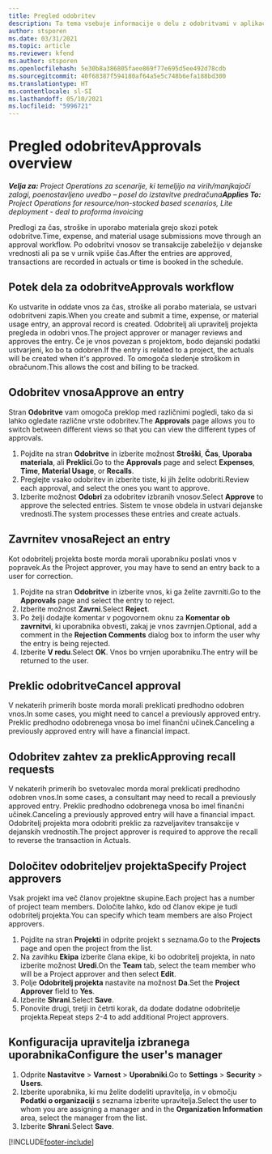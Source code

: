 ```yaml
---
title: Pregled odobritev
description: Ta tema vsebuje informacije o delu z odobritvami v aplikaciji Project Operations.
author: stsporen
ms.date: 03/31/2021
ms.topic: article
ms.reviewer: kfend
ms.author: stsporen
ms.openlocfilehash: 5e30b8a386805faee869f77e695d5ee492d78cdb
ms.sourcegitcommit: 40f68387f594180af64a5e5c748b6efa188bd300
ms.translationtype: HT
ms.contentlocale: sl-SI
ms.lasthandoff: 05/10/2021
ms.locfileid: "5996721"
---
```

# <a name="approvals-overview"></a><span data-ttu-id="ea631-103">Pregled odobritev</span><span class="sxs-lookup"><span data-stu-id="ea631-103">Approvals overview</span></span>

<span data-ttu-id="ea631-104">_**Velja za:** Project Operations za scenarije, ki temeljijo na virih/manjkajoči zalogi, poenostavljeno uvedbo – posel do izstavitve predračuna_</span><span class="sxs-lookup"><span data-stu-id="ea631-104">_**Applies To:** Project Operations for resource/non-stocked based scenarios, Lite deployment - deal to proforma invoicing_</span></span>

<span data-ttu-id="ea631-105">Predlogi za čas, stroške in uporabo materiala grejo skozi potek odobritve.</span><span class="sxs-lookup"><span data-stu-id="ea631-105">Time, expense, and material usage submissions move through an approval workflow.</span></span> <span data-ttu-id="ea631-106">Po odobritvi vnosov se transakcije zabeležijo v dejanske vrednosti ali pa se v urnik vpiše čas.</span><span class="sxs-lookup"><span data-stu-id="ea631-106">After the entries are approved, transactions are recorded in actuals or time is booked in the schedule.</span></span>

## <a name="approvals-workflow"></a><span data-ttu-id="ea631-107">Potek dela za odobritve</span><span class="sxs-lookup"><span data-stu-id="ea631-107">Approvals workflow</span></span>
<span data-ttu-id="ea631-108">Ko ustvarite in oddate vnos za čas, stroške ali porabo materiala, se ustvari odobritveni zapis.</span><span class="sxs-lookup"><span data-stu-id="ea631-108">When you create and submit a time, expense, or material usage entry, an approval record is created.</span></span> <span data-ttu-id="ea631-109">Odobritelj ali upravitelj projekta pregleda in odobri vnos.</span><span class="sxs-lookup"><span data-stu-id="ea631-109">The project approver or manager reviews and approves the entry.</span></span> <span data-ttu-id="ea631-110">Če je vnos povezan s projektom, bodo dejanski podatki ustvarjeni, ko bo ta odobren.</span><span class="sxs-lookup"><span data-stu-id="ea631-110">If the entry is related to a project, the actuals will be created when it's approved.</span></span> <span data-ttu-id="ea631-111">To omogoča sledenje stroškom in obračunom.</span><span class="sxs-lookup"><span data-stu-id="ea631-111">This allows the cost and billing to be tracked.</span></span>

## <a name="approve-an-entry"></a><span data-ttu-id="ea631-112">Odobritev vnosa</span><span class="sxs-lookup"><span data-stu-id="ea631-112">Approve an entry</span></span>
<span data-ttu-id="ea631-113">Stran **Odobritve** vam omogoča preklop med različnimi pogledi, tako da si lahko ogledate različne vrste odobritev.</span><span class="sxs-lookup"><span data-stu-id="ea631-113">The **Approvals** page allows you to switch between different views so that you can view the different types of approvals.</span></span>
  
1. <span data-ttu-id="ea631-114">Pojdite na stran **Odobritve** in izberite možnost **Stroški**, **Čas**, **Uporaba materiala**, ali **Preklici**.</span><span class="sxs-lookup"><span data-stu-id="ea631-114">Go to the **Approvals** page and select **Expenses**, **Time**, **Material Usage**, or **Recalls**.</span></span>
2. <span data-ttu-id="ea631-115">Preglejte vsako odobritev in izberite tiste, ki jih želite odobriti.</span><span class="sxs-lookup"><span data-stu-id="ea631-115">Review each approval, and select the ones you want to approve.</span></span>
3. <span data-ttu-id="ea631-116">Izberite možnost **Odobri** za odobritev izbranih vnosov.</span><span class="sxs-lookup"><span data-stu-id="ea631-116">Select **Approve** to approve the selected entries.</span></span>
<span data-ttu-id="ea631-117">Sistem te vnose obdela in ustvari dejanske vrednosti.</span><span class="sxs-lookup"><span data-stu-id="ea631-117">The system processes these entries and create actuals.</span></span>

## <a name="reject-an-entry"></a><span data-ttu-id="ea631-118">Zavrnitev vnosa</span><span class="sxs-lookup"><span data-stu-id="ea631-118">Reject an entry</span></span>
<span data-ttu-id="ea631-119">Kot odobritelj projekta boste morda morali uporabniku poslati vnos v popravek.</span><span class="sxs-lookup"><span data-stu-id="ea631-119">As the Project approver, you may have to send an entry back to a user for correction.</span></span>
  
1. <span data-ttu-id="ea631-120">Pojdite na stran **Odobritve** in izberite vnos, ki ga želite zavrniti.</span><span class="sxs-lookup"><span data-stu-id="ea631-120">Go to the **Approvals** page and select the entry to reject.</span></span> 
2. <span data-ttu-id="ea631-121">Izberite možnost **Zavrni**.</span><span class="sxs-lookup"><span data-stu-id="ea631-121">Select **Reject**.</span></span>
3. <span data-ttu-id="ea631-122">Po želji dodajte komentar v pogovornem oknu za **Komentar ob zavrnitvi**, ki uporabnika obvesti, zakaj je vnos zavrnjen.</span><span class="sxs-lookup"><span data-stu-id="ea631-122">Optional, add a comment in the **Rejection Comments** dialog box to inform the user why the entry is being rejected.</span></span>
4. <span data-ttu-id="ea631-123">Izberite **V redu**.</span><span class="sxs-lookup"><span data-stu-id="ea631-123">Select **OK**.</span></span> <span data-ttu-id="ea631-124">Vnos bo vrnjen uporabniku.</span><span class="sxs-lookup"><span data-stu-id="ea631-124">The entry will be returned to the user.</span></span>
  
## <a name="cancel-approval"></a><span data-ttu-id="ea631-125">Preklic odobritve</span><span class="sxs-lookup"><span data-stu-id="ea631-125">Cancel approval</span></span>
<span data-ttu-id="ea631-126">V nekaterih primerih boste morda morali preklicati predhodno odobren vnos.</span><span class="sxs-lookup"><span data-stu-id="ea631-126">In some cases, you might need to cancel a previously approved entry.</span></span> <span data-ttu-id="ea631-127">Preklic predhodno odobrenega vnosa bo imel finančni učinek.</span><span class="sxs-lookup"><span data-stu-id="ea631-127">Canceling a previously approved entry will have a financial impact.</span></span> 

## <a name="approving-recall-requests"></a><span data-ttu-id="ea631-128">Odobritev zahtev za preklic</span><span class="sxs-lookup"><span data-stu-id="ea631-128">Approving recall requests</span></span>
<span data-ttu-id="ea631-129">V nekaterih primerih bo svetovalec morda moral preklicati predhodno odobren vnos.</span><span class="sxs-lookup"><span data-stu-id="ea631-129">In some cases, a consultant may need to recall a previously approved entry.</span></span> <span data-ttu-id="ea631-130">Preklic predhodno odobrenega vnosa bo imel finančni učinek.</span><span class="sxs-lookup"><span data-stu-id="ea631-130">Canceling a previously approved entry will have a financial impact.</span></span> <span data-ttu-id="ea631-131">Odobritelj projekta mora odobriti preklic za razveljavitev transakcije v dejanskih vrednostih.</span><span class="sxs-lookup"><span data-stu-id="ea631-131">The project approver is required to approve the recall to reverse the transaction in Actuals.</span></span>

## <a name="specify-project-approvers"></a><span data-ttu-id="ea631-132">Določitev odobriteljev projekta</span><span class="sxs-lookup"><span data-stu-id="ea631-132">Specify Project approvers</span></span>
<span data-ttu-id="ea631-133">Vsak projekt ima več članov projektne skupine.</span><span class="sxs-lookup"><span data-stu-id="ea631-133">Each project has a number of project team members.</span></span> <span data-ttu-id="ea631-134">Določite lahko, kdo od članov ekipe je tudi odobritelj projekta.</span><span class="sxs-lookup"><span data-stu-id="ea631-134">You can specify which team members are also Project approvers.</span></span>

1. <span data-ttu-id="ea631-135">Pojdite na stran **Projekti** in odprite projekt s seznama.</span><span class="sxs-lookup"><span data-stu-id="ea631-135">Go to the **Projects** page and open the project from the list.</span></span>
2. <span data-ttu-id="ea631-136">Na zavihku **Ekipa** izberite člana ekipe, ki bo odobritelj projekta, in nato izberite možnost **Uredi**.</span><span class="sxs-lookup"><span data-stu-id="ea631-136">On the **Team** tab, select the team member who will be a Project approver and then select **Edit**.</span></span>
3. <span data-ttu-id="ea631-137">Polje **Odobritelj projekta** nastavite na možnost **Da**.</span><span class="sxs-lookup"><span data-stu-id="ea631-137">Set the **Project Approver** field to **Yes**.</span></span>
4. <span data-ttu-id="ea631-138">Izberite **Shrani**.</span><span class="sxs-lookup"><span data-stu-id="ea631-138">Select **Save**.</span></span>
5. <span data-ttu-id="ea631-139">Ponovite drugi, tretji in četrti korak, da dodate dodatne odobritelje projekta.</span><span class="sxs-lookup"><span data-stu-id="ea631-139">Repeat steps 2-4 to add additional Project approvers.</span></span>

## <a name="configure-the-users-manager"></a><span data-ttu-id="ea631-140">Konfiguracija upravitelja izbranega uporabnika</span><span class="sxs-lookup"><span data-stu-id="ea631-140">Configure the user's manager</span></span>

1. <span data-ttu-id="ea631-141">Odprite **Nastavitve** > **Varnost** > **Uporabniki**.</span><span class="sxs-lookup"><span data-stu-id="ea631-141">Go to **Settings** > **Security** > **Users**.</span></span>
2. <span data-ttu-id="ea631-142">Izberite uporabnika, ki mu želite dodeliti upravitelja, in v območju **Podatki o organizaciji** s seznama izberite upravitelja.</span><span class="sxs-lookup"><span data-stu-id="ea631-142">Select the user to whom you are assigning a manager and in the **Organization Information** area, select the manager from the list.</span></span> 
3. <span data-ttu-id="ea631-143">Izberite **Shrani**.</span><span class="sxs-lookup"><span data-stu-id="ea631-143">Select **Save**.</span></span>




[!INCLUDE[footer-include](../includes/footer-banner.md)]
